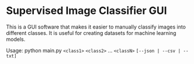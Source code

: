 # Supervised Image Classifier GUI

This is a GUI software that makes it easier to manually classify images into different classes. It is useful for creating datasets for machine learning models.

Usage: python main.py `<class1>` `<class2>` ... `<classN>` `[--json | --csv | --txt]`

